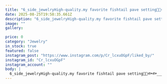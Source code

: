 ```yaml
---
title: "6_side_jewelryHigh-quality.my favorite fishtail pave setting🔬🔬🐟🐟_________________________________ به این نوع تنظیم fishtail setting گفته میشه،در این روش محل دقیق و سایز سنگها بوسیله کولیس و پرگار اندازگیری و نقطه گذاری شده و هر سنگ بصورت مجزا دارای چهار چنگ میباشد و تراشی شبیه به دم ماهی بر لبه آن ایجاد می‌شود.________________________________#اموزش و پژوهش # اموزش میکروستینگ #مخراجکاری #مخراجکاری مدرن #طلا  #حلقه طلا زرد #سنگ برلیان  #چنگ مشترک #چنگ تفکیکی #انگلا بادی #قلم انگلا #قلم دست #دم ماهی #هنردست #گوهر نشانی119wSee translation"
date: 2025-08-25T19:58:35.661Z
description: "6_side_jewelryHigh-quality.my favorite fishtail pave setting🔬🔬🐟🐟_________________________________ به این نوع تنظیم fishtail setting گفته میشه،در این روش محل دقیق و سایز سنگها بوسیله کولیس و پرگار اندازگیری و نقطه گذاری شده و هر سنگ بصورت مجزا دارای چهار چنگ میباشد و تراشی شبیه به دم ماهی بر لبه آن ایجاد می‌شود.________________________________#اموزش و پژوهش # اموزش میکروستینگ #مخراجکاری #مخراجکاری مدرن #طلا  #حلقه طلا زرد #سنگ برلیان  #چنگ مشترک #چنگ تفکیکی #انگلا بادی #قلم انگلا #قلم دست #دم ماهی #هنردست #گوهر نشانی119wSee translation"
image: ""
gallery:

price: 0
category: "Jewelry"
in_stock: true
featured: false
instagram_post: "https://www.instagram.com/p/Cr_lcxuOGpF/liked_by/"
instagram_id: "Cr_lcxuOGpF"
instagram_account: ""
body: |
  6_side_jewelryHigh-quality.my favorite fishtail pave setting🔬🔬🐟🐟_________________________________ به این نوع تنظیم fishtail setting گفته میشه،در این روش محل دقیق و سایز سنگها بوسیله کولیس و پرگار اندازگیری و نقطه گذاری شده و هر سنگ بصورت مجزا دارای چهار چنگ میباشد و تراشی شبیه به دم ماهی بر لبه آن ایجاد می‌شود.________________________________#اموزش و پژوهش # اموزش میکروستینگ #مخراجکاری #مخراجکاری مدرن #طلا  #حلقه طلا زرد #سنگ برلیان  #چنگ مشترک #چنگ تفکیکی #انگلا بادی #قلم انگلا #قلم دست #دم ماهی #هنردست #گوهر نشانی119wSee translation
---
```

